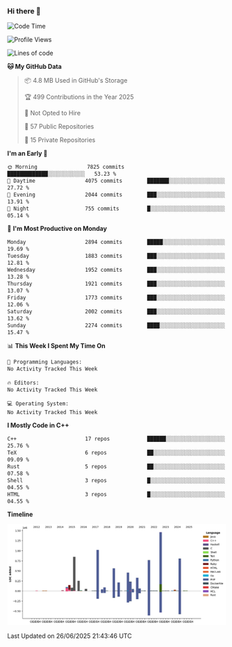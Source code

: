 ### Hi there 👋

<!--
**SemenMartynov/SemenMartynov** is a ✨ _special_ ✨ repository because its `README.md` (this file) appears on your GitHub profile.

Here are some ideas to get you started:

- 🔭 I’m currently working on ...
- 🌱 I’m currently learning ...
- 👯 I’m looking to collaborate on ...
- 🤔 I’m looking for help with ...
- 💬 Ask me about ...
- 📫 How to reach me: ...
- 😄 Pronouns: ...
- ⚡ Fun fact: ...
-->

<!--START_SECTION:waka-->
![Code Time](http://img.shields.io/badge/Code%20Time-0%20secs-blue)

![Profile Views](http://img.shields.io/badge/Profile%20Views-0-blue)

![Lines of code](https://img.shields.io/badge/From%20Hello%20World%20I%27ve%20Written-7.7%20million%20lines%20of%20code-blue)

**🐱 My GitHub Data** 

> 📦 4.8 MB Used in GitHub's Storage 
 > 
> 🏆 499 Contributions in the Year 2025
 > 
> 🚫 Not Opted to Hire
 > 
> 📜 57 Public Repositories 
 > 
> 🔑 15 Private Repositories 
 > 
**I'm an Early 🐤** 

```text
🌞 Morning                7825 commits        █████████████░░░░░░░░░░░░   53.23 % 
🌆 Daytime                4075 commits        ███████░░░░░░░░░░░░░░░░░░   27.72 % 
🌃 Evening                2044 commits        ███░░░░░░░░░░░░░░░░░░░░░░   13.91 % 
🌙 Night                  755 commits         █░░░░░░░░░░░░░░░░░░░░░░░░   05.14 % 
```
📅 **I'm Most Productive on Monday** 

```text
Monday                   2894 commits        █████░░░░░░░░░░░░░░░░░░░░   19.69 % 
Tuesday                  1883 commits        ███░░░░░░░░░░░░░░░░░░░░░░   12.81 % 
Wednesday                1952 commits        ███░░░░░░░░░░░░░░░░░░░░░░   13.28 % 
Thursday                 1921 commits        ███░░░░░░░░░░░░░░░░░░░░░░   13.07 % 
Friday                   1773 commits        ███░░░░░░░░░░░░░░░░░░░░░░   12.06 % 
Saturday                 2002 commits        ███░░░░░░░░░░░░░░░░░░░░░░   13.62 % 
Sunday                   2274 commits        ████░░░░░░░░░░░░░░░░░░░░░   15.47 % 
```


📊 **This Week I Spent My Time On** 

```text
💬 Programming Languages: 
No Activity Tracked This Week

🔥 Editors: 
No Activity Tracked This Week

💻 Operating System: 
No Activity Tracked This Week
```

**I Mostly Code in C++** 

```text
C++                      17 repos            ██████░░░░░░░░░░░░░░░░░░░   25.76 % 
TeX                      6 repos             ██░░░░░░░░░░░░░░░░░░░░░░░   09.09 % 
Rust                     5 repos             ██░░░░░░░░░░░░░░░░░░░░░░░   07.58 % 
Shell                    3 repos             █░░░░░░░░░░░░░░░░░░░░░░░░   04.55 % 
HTML                     3 repos             █░░░░░░░░░░░░░░░░░░░░░░░░   04.55 % 
```



**Timeline**

![Lines of Code chart](https://raw.githubusercontent.com/SemenMartynov/SemenMartynov/master/assets/bar_graph.png)


 Last Updated on 26/06/2025 21:43:46 UTC
<!--END_SECTION:waka-->
